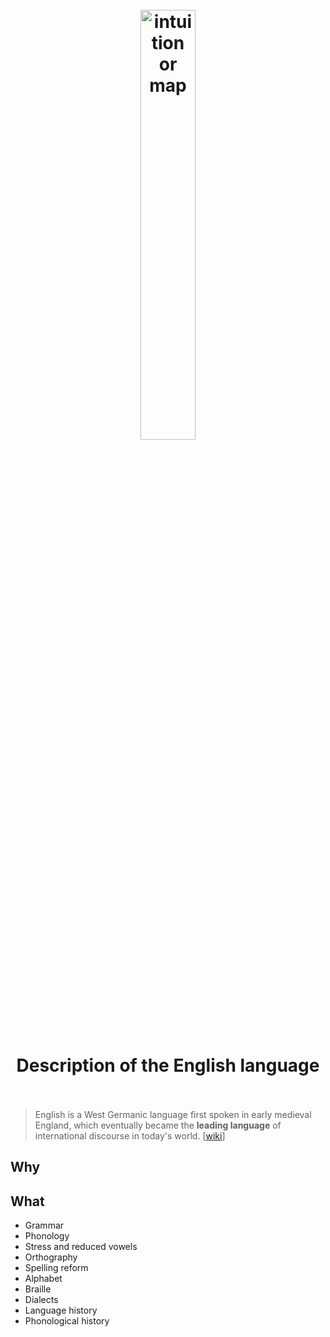 <h1 align="center">
<br>
	<a href="https://www.wikiwand.com/en/English_grammar#/External_links">
  <img src="https://i.imgur.com/TNRm2Iz.png" alt="intuition or map" width=42%">
  </a>
  <br><br>
Description of the English language
  <br><br>
</h1>

> English is a West Germanic language first spoken in early medieval England, which eventually became the **leading language** of international discourse in today's world. [[wiki](https://www.wikiwand.com/en/English_language)]

## Why 


## What 


* Grammar
* Phonology
* Stress and reduced vowels
* Orthography
* Spelling reform
* Alphabet
* Braille
* Dialects
* Language history
* Phonological history

